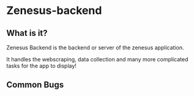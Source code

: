 # Zenesus-backend
## What is it?
Zenesus Backend is the backend or server of the zenesus application.

It handles the webscraping, data collection and many more complicated tasks for the app to display!

## Common Bugs

